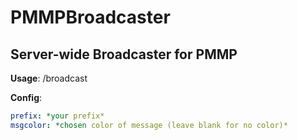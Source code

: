# PMMPBroadcaster
## Server-wide Broadcaster for PMMP




**Usage**: /broadcast <message>


**Config**:
```yml
prefix: *your prefix*
msgcolor: *chosen color of message (leave blank for no color)*
```

